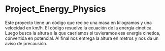 # Project_Energy_Physics
Este proyecto tiene un código que recibe una masa en kilogramos y una velocidad en km/h. El código resuelve la ecuación de la energía cinetica. Luego busca la altura a la que caeriamos si tuvieramos esa energia cinetica, convertida en potencial. Al final nos entrega la altura en metros y nos da un aviso de precausión.

